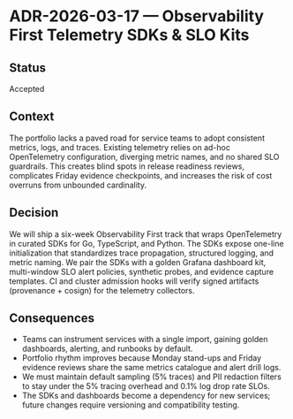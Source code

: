 # ADR-2026-03-17 — Observability First Telemetry SDKs & SLO Kits

## Status

Accepted

## Context

The portfolio lacks a paved road for service teams to adopt consistent metrics, logs, and traces. Existing telemetry relies on ad-hoc OpenTelemetry configuration, diverging metric names, and no shared SLO guardrails. This creates blind spots in release readiness reviews, complicates Friday evidence checkpoints, and increases the risk of cost overruns from unbounded cardinality.

## Decision

We will ship a six-week Observability First track that wraps OpenTelemetry in curated SDKs for Go, TypeScript, and Python. The SDKs expose one-line initialization that standardizes trace propagation, structured logging, and metric naming. We pair the SDKs with a golden Grafana dashboard kit, multi-window SLO alert policies, synthetic probes, and evidence capture templates. CI and cluster admission hooks will verify signed artifacts (provenance + cosign) for the telemetry collectors.

## Consequences

- Teams can instrument services with a single import, gaining golden dashboards, alerting, and runbooks by default.
- Portfolio rhythm improves because Monday stand-ups and Friday evidence reviews share the same metrics catalogue and alert drill logs.
- We must maintain default sampling (5% traces) and PII redaction filters to stay under the 5% tracing overhead and 0.1% log drop rate SLOs.
- The SDKs and dashboards become a dependency for new services; future changes require versioning and compatibility testing.
